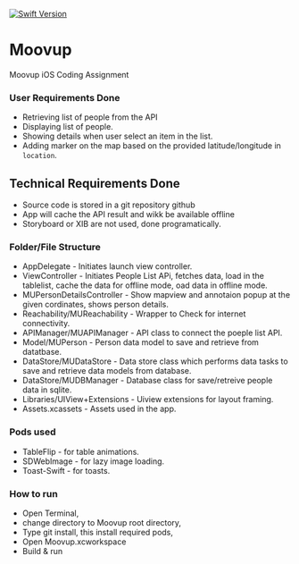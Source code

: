 [![Swift Version](https://img.shields.io/badge/Swift-4.0-F16D39.svg?style=flat)](https://developer.apple.com/swift)


# Moovup
Moovup iOS Coding Assignment

### User Requirements Done
- Retrieving list of people from the API
- Displaying list of people.
- Showing details when user select an item in the list.
- Adding marker on the map based on the provided latitude/longitude in `location`. 

## Technical Requirements Done
- Source code is stored in a git repository github
- App will cache the API result and wikk be available offline
- Storyboard or XIB are not used, done programatically.

### Folder/File Structure
- AppDelegate - Initiates launch view controller.
- ViewController - Initiates People List APi, fetches data, load in the tablelist, cache the data for offline mode, oad data in offline mode.
- MUPersonDetailsController - Show mapview and annotaion popup at the given cordinates, shows person details.
- Reachability/MUReachability - Wrapper to Check for internet connectivity.
- APIManager/MUAPIManager - API class to connect the poeple list API.
- Model/MUPerson - Person data model to save and retrieve from datatbase.
- DataStore/MUDataStore - Data store class which performs data tasks to save and retrieve data models from database.
- DataStore/MUDBManager - Database class for save/retreive people data in sqlite.
- Libraries/UIView+Extensions - Uiview extensions for layout framing.
- Assets.xcassets - Assets used in the app.


### Pods used
  - TableFlip - for table animations.
  - SDWebImage - for lazy image loading.
  - Toast-Swift - for toasts.

### How to run 
- Open Terminal, 
- change directory to Moovup root directory,
- Type git install, this install required pods,
- Open Moovup.xcworkspace
- Build & run






